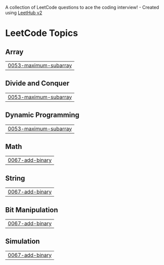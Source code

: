 A collection of LeetCode questions to ace the coding interview! - Created using [LeetHub v2](https://github.com/arunbhardwaj/LeetHub-2.0)
<!---LeetCode Topics Start-->
# LeetCode Topics
## Array
|  |
| ------- |
| [0053-maximum-subarray](https://github.com/tyasha/leetCode/tree/master/0053-maximum-subarray) |
## Divide and Conquer
|  |
| ------- |
| [0053-maximum-subarray](https://github.com/tyasha/leetCode/tree/master/0053-maximum-subarray) |
## Dynamic Programming
|  |
| ------- |
| [0053-maximum-subarray](https://github.com/tyasha/leetCode/tree/master/0053-maximum-subarray) |
## Math
|  |
| ------- |
| [0067-add-binary](https://github.com/tyasha/leetCode/tree/master/0067-add-binary) |
## String
|  |
| ------- |
| [0067-add-binary](https://github.com/tyasha/leetCode/tree/master/0067-add-binary) |
## Bit Manipulation
|  |
| ------- |
| [0067-add-binary](https://github.com/tyasha/leetCode/tree/master/0067-add-binary) |
## Simulation
|  |
| ------- |
| [0067-add-binary](https://github.com/tyasha/leetCode/tree/master/0067-add-binary) |
<!---LeetCode Topics End-->